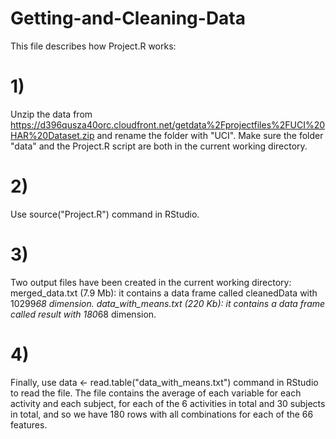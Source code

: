 # Getting-and-Cleaning-Data

This file describes how Project.R works:

# 1) 
Unzip the data from https://d396qusza40orc.cloudfront.net/getdata%2Fprojectfiles%2FUCI%20HAR%20Dataset.zip and rename the folder with "UCI". Make sure the folder "data" and the Project.R script are both in the current working directory.

# 2) 
Use source("Project.R") command in RStudio.

# 3)
Two output files have been created in the current working directory:
merged_data.txt (7.9 Mb): it contains a data frame called cleanedData with 10299*68 dimension.
data_with_means.txt (220 Kb): it contains a data frame called result with 180*68 dimension.

# 4)

Finally, use data <- read.table("data_with_means.txt") command in RStudio to read the file. The file contains the average of each variable for each activity and each subject, for each of the 6 activities in total and 30 subjects in total, and so we have 180 rows with all combinations for each of the 66 features.
